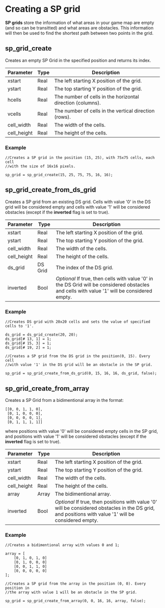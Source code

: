 # Creating a SP grid
**SP grids** store the information of what areas in your game map are empty (and so can be transitted) and what areas are obstacles. This information will then be used to find the shortest path between two points in the grid.
## sp_grid_create
Creates an empty SP Grid in the specified position and returns its index.

| Parameter   | Type | Description
|-------------|------|------------
| xstart      | Real | The left starting X position of the grid.
| ystart      | Real | The top starting Y position of the grid.
| hcells      | Real | The number of cells in the horizontal direction (columns).
| vcells      | Real | The number of cells in the vertical direction (rows).
| cell_width  | Real | The width of the cells.
| cell_height | Real | The height of the cells.

### Example

```gml
//Creates a SP grid in the position (15, 25), with 75x75 cells, each cell
//with the size of 16x16 pixels.
	
sp_grid = sp_grid_create(15, 25, 75, 75, 16, 16);
```

## sp_grid_create_from_ds_grid
Creates a SP grid from an existing DS grid. Cells with value '0' in the DS grid will be considered empty and cells with value '1' will be considered obstacles (except if the **inverted** flag is set to true).

| Parameter   | Type    | Description
|-------------|---------|------------
| xstart      | Real    | The left starting X position of the grid.
| ystart      | Real    | The top starting Y position of the grid.
| cell_width  | Real    | The width of the cells.
| cell_height | Real    | The height of the cells.
| ds_grid     | DS Grid | The index of the DS grid.
| inverted    | Bool    | *Optional* If true, then cells with value '0' in the DS Grid will be considered obstacles and cells with value '1' will be considered empty.

### Example

```gml
//Creates DS grid with 20x20 cells and sets the value of specified cells to '1'.
	
ds_grid = ds_grid_create(20, 20);
ds_grid[# 13, 1] = 1;
ds_grid[# 15, 3] = 1;
ds_grid[# 19, 2] = 1; 
		
//Creates a SP grid from the DS grid in the position(0, 15). Every cell
//with value '1' in the DS grid will be an obstacle in the SP grid.
	
sp_grid = sp_grid_create_from_ds_grid(0, 15, 16, 16, ds_grid, false);
```

## sp_grid_create_from_array
Creates a SP Grid from a bidimentional array in the format:
	
	[[0, 0, 1, 1, 0],
	 [0, 1, 0, 0, 0],
	 [0, 0, 0, 0, 1],
	 [0, 1, 1, 1, 1]]
	 
where positions with value '0' will be considered empty cells in the SP grid, and positions with value '1' will be considered obstacles (except if the **inverted** flag is set to true).

| Parameter   | Type    | Description
|-------------|---------|------------
| xstart      | Real    | The left starting X position of the grid.
| ystart      | Real    | The top starting Y position of the grid.
| cell_width  | Real    | The width of the cells.
| cell_height | Real    | The height of the cells.
| array       | Array   | The bidimentional array.
| inverted    | Bool    | *Optional* If true, then positions with value '0' will be considered obstacles in the DS grid, and positions with value '1' will be considered empty.

### Example

```gml
//Creates a bidimentional array with values 0 and 1;
		
array = [
	[0, 1, 0, 1, 0]
	[0, 1, 0, 0, 0]
	[0, 0, 1, 1, 0]
	[0, 0, 0, 0, 0]
];
	
//Creates a SP grid from the array in the position (0, 0). Every position in
//the array with value 1 will be an obstacle in the SP grid.

sp_grid = sp_grid_create_from_array(0, 0, 16, 16, array, false);
```
